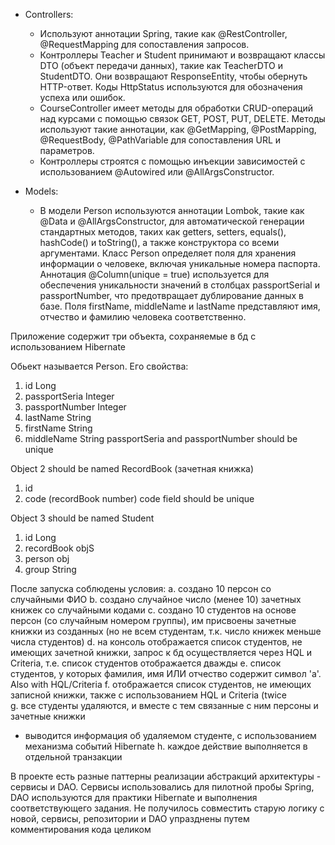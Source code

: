 * Controllers:
    * Используют аннотации Spring, такие как @RestController, @RequestMapping для сопоставления запросов.
    * Контроллеры Teacher и Student принимают и возвращают классы DTO (объект передачи данных), такие как TeacherDTO и StudentDTO.
        Они возвращают ResponseEntity, чтобы обернуть HTTP-ответ.
        Коды HttpStatus используются для обозначения успеха или ошибок.
    * CourseController имеет методы для обработки CRUD-операций над курсами с помощью связок GET, POST, PUT, DELETE.
        Методы используют такие аннотации, как @GetMapping, @PostMapping, @RequestBody, @PathVariable для сопоставления URL и параметров.
    * Контроллеры строятся с помощью инъекции зависимостей с использованием @Autowired или @AllArgsConstructor.


* Models: 
  * В модели Person используются аннотации Lombok, такие как @Data и @AllArgsConstructor, для автоматической генерации 
      стандартных методов, таких как getters, setters, equals(), hashCode() и toString(), а также конструктора со всеми аргументами. 
      Класс Person определяет поля для хранения информации о человеке, включая уникальные номера паспорта. 
      Аннотация @Column(unique = true) используется для обеспечения уникальности значений в столбцах passportSerial 
      и passportNumber, что предотвращает дублирование данных в базе. Поля firstName, middleName и lastName представляют имя, 
      отчество и фамилию человека соответственно. 



Приложение содержит три объекта, сохраняемые в бд с использованием Hibernate

Обьект называется Person. Его свойства:
1. id Long
2. passportSeria Integer
3. passportNumber Integer
4. lastName String
5. firstName String
6. middleName String
passportSeria and passportNumber should be unique

Object 2 should be named RecordBook (зачетная книжка)
1. id
2. code (recordBook number)
code field should be unique

Object 3 should be named Student
1. id Long
2. recordBook objS
3. person obj
4. group String

После запуска соблюдены условия:
a. создано 10 персон со случайными ФИО
b. создано случайное число (менее 10) зачетных книжек со случайными кодами
c. создано 10 студентов на основе персон (со случайным номером группы), им присвоены зачетные книжки из созданных (но не всем студентам, т.к. число книжек меньше числа студентов)
d. на консоль отображается список студентов, не имеющих зачетной книжки, запрос к бд осуществляется через HQL и Criteria, т.е. список студентов отображается дважды
e. список студентов, у которых фамилия, имя ИЛИ отчество содержит символ 'a'. Also with HQL/Criteria
f. отображается список студентов, не имеющих записной книжки, также с использованием HQL и Criteria (twice  
g. все студенты удаляются, и вместе с тем связанные с ним персоны и зачетные книжки
* выводится информация об удаляемом студенте, с использованием механизма событий Hibernate
h. каждое действие выполняется в отдельной транзакции

В проекте есть разные паттерны реализации абстракций архитектуры - сервисы и DAO.
Сервисы использовались для пилотной пробы Spring, DAO используются для практики Hibernate и выполнения соответствующего задания.
Не получилось совместить старую логику с новой, сервисы, репозитории и DAO упразднены путем комментирования кода целиком
